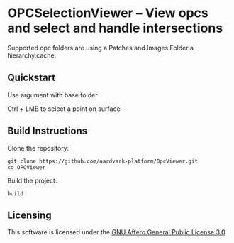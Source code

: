 # OPCSelectionViewer – View opcs and select and handle intersections

Supported opc folders are using a Patches and Images Folder a hierarchy.cache.

## Quickstart

Use argument with base folder

Ctrl + LMB to select a point on surface

## Build Instructions

Clone the repository:
```
git clone https://github.com/aardvark-platform/OpcViewer.git
cd OPCViewer
```

Build the project:
```
build
```


## Licensing

This software is licensed under the [GNU Affero General Public License 3.0](https://www.gnu.org/licenses/agpl-3.0.en.html).

